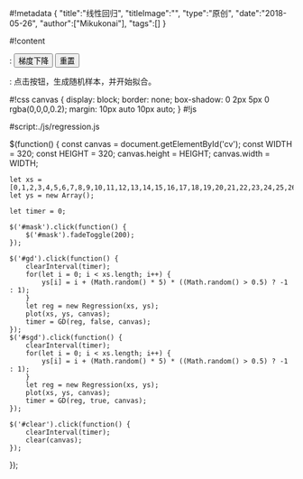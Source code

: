 #!metadata
{
    "title":"线性回归",
    "titleImage":"",
    "type":"原创",
    "date":"2018-05-26",
    "author":["Mikukonai"],
    "tags":[]
}

#!content

: <button id="gd" class="md-button">梯度下降</button> <button id="clear" class="md-button">重置</button>

<canvas id="cv" width="360" height="280"></canvas>

: 点击按钮，生成随机样本，并开始拟合。

#!css
canvas {
    display: block;
    border: none;
    box-shadow: 0 2px 5px 0 rgba(0,0,0,0.2);
    margin: 10px auto 10px auto;
}
#!js

#script:./js/regression.js

$(function() {
    const canvas = document.getElementById('cv');
    const WIDTH = 320;
    const HEIGHT = 320;
    canvas.height = HEIGHT;
    canvas.width = WIDTH;

    let xs = [0,1,2,3,4,5,6,7,8,9,10,11,12,13,14,15,16,17,18,19,20,21,22,23,24,25,26,27,28,29,30];
    let ys = new Array();

    let timer = 0;

    $('#mask').click(function() {
        $('#mask').fadeToggle(200);
    });

    $('#gd').click(function() {
        clearInterval(timer);
        for(let i = 0; i < xs.length; i++) {
            ys[i] = i + (Math.random() * 5) * ((Math.random() > 0.5) ? -1 : 1);
        }
        let reg = new Regression(xs, ys);
        plot(xs, ys, canvas);
        timer = GD(reg, false, canvas);
    });
    $('#sgd').click(function() {
        clearInterval(timer);
        for(let i = 0; i < xs.length; i++) {
            ys[i] = i + (Math.random() * 5) * ((Math.random() > 0.5) ? -1 : 1);
        }
        let reg = new Regression(xs, ys);
        plot(xs, ys, canvas);
        timer = GD(reg, true, canvas);
    });

    $('#clear').click(function() {
        clearInterval(timer);
        clear(canvas);
    });
});

